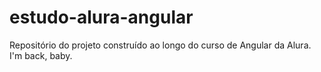 # estudo-alura-angular
Repositório do projeto construído ao longo do curso de Angular da Alura. I'm back, baby.
